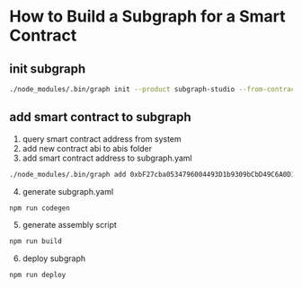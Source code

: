 # How to Build a Subgraph for a Smart Contract

## init subgraph

```bash
./node_modules/.bin/graph init --product subgraph-studio --from-contract 0xc3888b3EEF69B6e017bcC5c0Abfbe7D11e418301 --network arbitrum-one --abi ./abis/LotteryGameSystem.json happiairdrop-arb
```

## add smart contract to subgraph

1. query smart contract address from system
2. add new contract abi to abis folder
3. add smart contract address to subgraph.yaml

```bash
./node_modules/.bin/graph add 0xbF27cba0534796004493D1b9309bCbD49C6A0D15 --abi ../abis/LotteryGameLotteryResultVerifySystem.json --contract-name LotteryGameLotteryResultVerifySystem
```

4. generate subgraph.yaml

```bash
npm run codegen
```

5. generate assembly script

```bash
npm run build
```

6. deploy subgraph

```bash
npm run deploy
```
